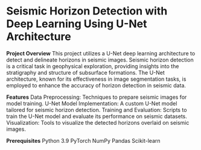 # Seismic Horizon Detection with Deep Learning Using U-Net Architecture
**Project Overview**
This project utilizes a U-Net deep learning architecture to detect and delineate horizons in seismic images. Seismic horizon detection is a critical task in geophysical exploration, providing insights into the stratigraphy and structure of subsurface formations. The U-Net architecture, known for its effectiveness in image segmentation tasks, is employed to enhance the accuracy of horizon detection in seismic data.

**Features**
Data Preprocessing: Techniques to prepare seismic images for model training.
U-Net Model Implementation: A custom U-Net model tailored for seismic horizon detection.
Training and Evaluation: Scripts to train the U-Net model and evaluate its performance on seismic datasets.
Visualization: Tools to visualize the detected horizons overlaid on seismic images.

**Prerequisites**
Python 3.9
PyTorch
NumPy
Pandas
Scikit-learn
